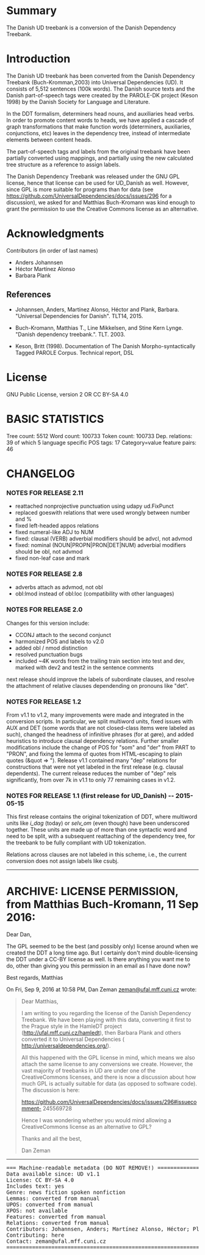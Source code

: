 # Summary

The Danish UD treebank is a conversion of the Danish Dependency Treebank.

# Introduction

The Danish UD treebank has been converted from the Danish
Dependency Treebank (Buch-Kromman,2003) into Universal Dependencies
(UD). It consists of 5,512 sentences (100k words). The Danish
source texts and the Danish part-of-speech tags were created by the PAROLE-DK
project (Keson 1998) by the Danish Society for Language and Literature.

In the DDT formalism, determiners head nouns, and auxiliaries head
verbs. In order to promote content words to heads, we have applied a
cascade of graph transformations that make function words (determiners,
auxiliaries, conjunctions, etc) leaves in the dependency tree, instead
of intermediate elements between content heads.

The part-of-speech tags and labels from the original treebank have been
partially converted using mappings, and partially using the new
calculated tree structure as a reference to assign labels.

The Danish Dependency Treebank was released under the GNU GPL license, hence that license
can be used for UD_Danish as well. However, since GPL is more suitable for programs than for
data (see https://github.com/UniversalDependencies/docs/issues/296 for a discussion), we asked
for and Matthias Buch-Kromann was kind enough to grant the permission to use the Creative Commons
license as an alternative.

# Acknowledgments

Contributors (in order of last names)

- Anders Johannsen
- Héctor Martínez Alonso
- Barbara Plank

## References

* Johannsen, Anders, Martínez Alonso, Héctor and Plank, Barbara.
  "Universal Dependencies for Danish". TLT14, 2015.

* Buch-Kromann, Matthias T., Line Mikkelsen, and Stine Kern Lynge.
  "Danish dependency treebank.". TLT. 2003.

* Keson, Britt (1998). Documentation of The Danish Morpho-syntactically Tagged PAROLE Corpus.
Technical report, DSL

# License

GNU Public License, version 2 OR
CC BY-SA 4.0

# BASIC STATISTICS

Tree count:  5512
Word count:  100733
Token count: 100733
Dep. relations: 39 of which 5 language specific
POS tags: 17
Category=value feature pairs: 46

# CHANGELOG

### NOTES FOR RELEASE 2.11

- reattached nonprojective punctuation using udapy ud.FixPunct
- replaced goeswith relations that were used wrongly between number and %
- fixed left-headed appos relations
- fixed numeral-like ADJ to NUM
- fixed: clausal (VERB) adverbial modifiers should be advcl, not advmod
- fixed: nominal (NOUN|PROPN|PRON|DET|NUM) adverbial modifiers should be obl, not advmod
- fixed non-leaf case and mark

### NOTES FOR RELEASE 2.8
- adverbs attach as advmod, not obl
- obl:lmod instead of obl:loc (compatibility with other languages)

### NOTES FOR RELEASE 2.0
Changes for this version include:
- CCONJ attach to the second conjunct
- harmonized POS and labels to v2.0
- added obl / nmod distinction
- resolved punctuation bugs
- included ~4K words from the trailing train section into test and dev, marked with
  dev2 and test2 in the sentence comments

next release should improve the labels of subordinate clauses,
and resolve the attachment of relative clauses dependending
on pronouns like "det".

### NOTES FOR RELEASE 1.2

From v1.1 to v1.2, many improvements were made and integrated in the
conversion scripts. In particular, we split multiword units, fixed
issues with AUX and DET (some words that are not closed-class items
were labeled as such), changed the headness of infinitive phrases (for
at gøre), and added heuristics to introduce clausal dependency
relations. Further smaller modifications include the change of POS for
"som" and "der" from PART to "PRON", and fixing the lemma of quotes
from HTML-escaping to plain quotes (&quot => "). Release v1.1
contained many "dep" relations for constructions that were not yet
labeled in the first release (e.g. clausal dependents). The current
release reduces the number of "dep" rels significantly, from over 7k
in v1.1 to only 77 remaining cases in v1.2.

### NOTES FOR RELEASE 1.1 (first release for UD_Danish) -- 2015-05-15

This first release contains the original tokenization of DDT, where
multiword units like *i_dag* (today) or *selv_om* (even though) have
been underscored together. These units are made up of more than one
syntactic word and need to be split, with a subsequent reattaching of
the dependency tree, for the treebank to be fully compliant with UD
tokenization.

Relations across clauses are not labeled in this scheme, i.e., the
current conversion does not assign labels like csubj.



-------------------------------------------------------------------------------
# ARCHIVE: LICENSE PERMISSION, from Matthias Buch-Kromann, 11 Sep 2016:

Dear Dan,

The GPL seemed to be the best (and possibly only) license around when we
created the DDT a long time ago. But I certainly don't mind
double-licensing the DDT under a CC-BY license as well. Is there anything
you want me to do, other than giving you this permission in an email as I
have done now?

Best regards,
Matthias


On Fri, Sep 9, 2016 at 10:58 PM, Dan Zeman <zeman@ufal.mff.cuni.cz> wrote:

> Dear Matthias,
>
> I am writing to you regarding the license of the Danish Dependency
> Treebank. We have been playing with this data, converting it first to the
> Prague style in the HamleDT project (http://ufal.mff.cuni.cz/hamledt),
> then Barbara Plank and others converted it to Universal Dependencies (
> http://universaldependencies.org/).
>
> All this happened with the GPL license in mind, which means we also attach
> the same license to any conversions we create. However, the vast majority
> of treebanks in UD are under one of the CreativeCommons licenses, and there
> is now a discussion about how much GPL is actually suitable for data (as
> opposed to software code). The discussion is here:
>
> https://github.com/UniversalDependencies/docs/issues/296#issuecomment-
> 245569728
>
> Hence I was wondering whether you would mind allowing a CreativeCommons
> license as an alternative to GPL?
>
> Thanks and all the best,
>
> Dan Zeman
-------------------------------------------------------------------------------



<pre>
=== Machine-readable metadata (DO NOT REMOVE!) ================================
Data available since: UD v1.1
License: CC BY-SA 4.0
Includes text: yes
Genre: news fiction spoken nonfiction
Lemmas: converted from manual
UPOS: converted from manual
XPOS: not available
Features: converted from manual
Relations: converted from manual
Contributors: Johannsen, Anders; Martínez Alonso, Héctor; Plank, Barbara
Contributing: here
Contact: zeman@ufal.mff.cuni.cz
===============================================================================
</pre>
